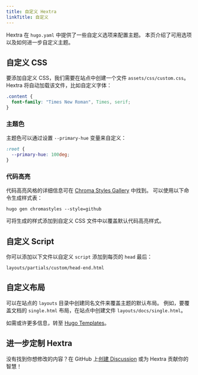 ```yaml
---
title: 自定义 Hextra
linkTitle: 自定义
---
```


Hextra 在 `hugo.yaml` 中提供了一些自定义选项来配置主题。
本页介绍了可用选项以及如何进一步自定义主题。

<!--more-->

## 自定义 CSS

要添加自定义 CSS，我们需要在站点中创建一个文件 `assets/css/custom.css`。Hextra 将自动加载该文件，比如自定义字体：

```css {filename="assets/css/custom.css"}
.content {
  font-family: "Times New Roman", Times, serif;
}
```

### 主题色

主题色可以通过设置 `--primary-hue` 变量来自定义：

```css {filename="assets/css/custom.css"}
:root {
  --primary-hue: 100deg;
}
```

### 代码高亮

代码高亮风格的详细信息可在 [Chroma Styles Gallery](https://xyproto.github.io/splash/docs/all.html) 中找到。 可以使用以下命令生成样式表：

```shell
hugo gen chromastyles --style=github
```

可将生成的样式添加到自定义 CSS 文件中以覆盖默认代码高亮样式。

## 自定义 Script

你可以添加以下文件以自定义 `script` 添加到每页的 `head` 最后：

```
layouts/partials/custom/head-end.html
```

## 自定义布局

可以在站点的 `layouts` 目录中创建同名文件来覆盖主题的默认布局。
例如，要覆盖文档的 `single.html` 布局，在站点中创建文件 `layouts/docs/single.html`。

如需或许更多信息，转至 [Hugo Templates](https://gohugo.io/templates/)。

## 进一步定制 Hextra

没有找到你想修改的内容？在 GitHub 上[创建 Discussion](https://github.com/imfing/hextra/discussions) 或为 Hextra 贡献你的智慧！
